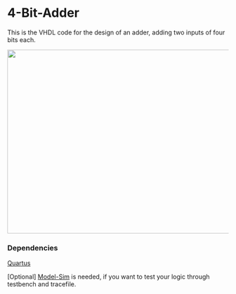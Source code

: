 # 4-Bit-Adder

This is the VHDL code for the design of an adder, adding two inputs of four bits each.

<img src="4_bit_rltViewer.jpg" width="855px" height="419px"/>


### Dependencies

[Quartus](https://www.intel.com/content/www/us/en/programmable/downloads/download-center.html)

[Optional] [Model-Sim](https://www.intel.com/content/www/us/en/programmable/downloads/download-center.html) is needed, if you want to test your logic through testbench and tracefile.

